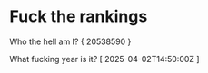 # Fuck the rankings

Who the hell am I?
{ 20538590 }

What fucking year is it?
[ 2025-04-02T14:50:00Z ]
